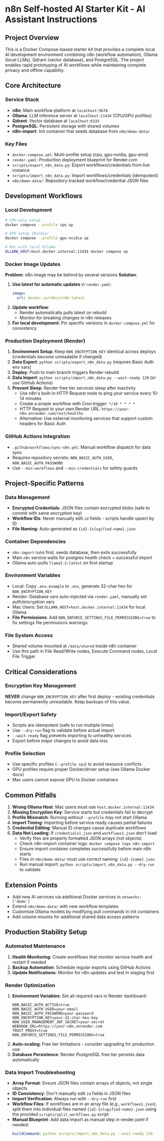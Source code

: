 # n8n Self-hosted AI Starter Kit - AI Assistant Instructions

## Project Overview

This is a Docker Compose-based starter kit that provides a complete local AI development environment combining n8n (workflow automation), Ollama (local LLMs), Qdrant (vector database), and PostgreSQL. The project enables rapid prototyping of AI workflows while maintaining complete privacy and offline capability.

## Core Architecture

### Service Stack
- **n8n**: Main workflow platform at `localhost:5678`
- **Ollama**: LLM inference server at `localhost:11434` (CPU/GPU profiles)
- **Qdrant**: Vector database at `localhost:6333`
- **PostgreSQL**: Persistent storage with shared volumes
- **n8n-import**: Init container that seeds database from `n8n/demo-data/`

### Key Files
- `docker-compose.yml`: Multi-profile setup (cpu, gpu-nvidia, gpu-amd)
- `render.yaml`: Production deployment blueprint for Render.com
- `scripts/export_n8n_data.py`: Export workflows/credentials from live instance
- `scripts/import_n8n_data.py`: Import workflows/credentials (idempotent)
- `n8n/demo-data/`: Repository-tracked workflow/credential JSON files

## Development Workflows

### Local Development
```bash
# CPU-only setup
docker compose --profile cpu up

# GPU setup (Nvidia)
docker compose --profile gpu-nvidia up

# Mac with local Ollama
OLLAMA_HOST=host.docker.internal:11434 docker compose up
```

### Docker Image Updates
**Problem**: n8n image may be behind by several versions
**Solution**:
1. **Use latest for automatic updates** in `render.yaml`:
   ```yaml
   image:
     url: docker.io/n8nio/n8n:latest
   ```
2. **Update workflow**:
   - Render automatically pulls latest on rebuild
   - Monitor for breaking changes in n8n releases
3. **For local development**: Pin specific versions in `docker-compose.yml` for consistency

### Production Deployment (Render)
1. **Environment Setup**: Keep `N8N_ENCRYPTION_KEY` identical across deploys (credentials become unreadable if changed)
2. **Data Export**: `python scripts/export_n8n_data.py` (requires Basic Auth env vars)
3. **Deploy**: Push to main branch triggers Render rebuild
4. **Data Import**: `python scripts/import_n8n_data.py --wait-ready 120` (or use GitHub Actions)
5. **Prevent Sleep**: Render free tier services sleep after inactivity
   - Use n8n's built-in HTTP Request node to ping your service every 10-14 minutes
   - Create a simple workflow with Cron trigger: `*/10 * * * *`
   - HTTP Request to your own Render URL: `https://your-n8n.onrender.com/rest/healthz`
   - Alternative: Use external monitoring services that support custom headers for Basic Auth

### GitHub Actions Integration
- `.github/workflows/sync-n8n.yml`: Manual workflow dispatch for data sync
- Requires repository secrets: `N8N_BASIC_AUTH_USER`, `N8N_BASIC_AUTH_PASSWORD`
- Use `--min-workflows` and `--min-credentials` for safety guards

## Project-Specific Patterns

### Data Management
- **Encrypted Credentials**: JSON files contain encrypted blobs (safe to commit with same encryption key)
- **Workflow IDs**: Never manually edit `id` fields - scripts handle upsert by ID
- **File Naming**: Auto-generated as `{id}-{slugified-name}.json`

### Container Dependencies
- `n8n-import` runs first, seeds database, then exits successfully
- Main `n8n` service waits for postgres health check + successful import
- Ollama auto-pulls `llama3.2:latest` on first startup

### Environment Variables
- Local: Copy `.env.example` to `.env`, generate 32-char hex for `N8N_ENCRYPTION_KEY`
- Render: Database vars auto-injected via `render.yaml`, manually set auth/encryption vars
- Mac Users: Set `OLLAMA_HOST=host.docker.internal:11434` for local Ollama
- **File Permissions**: Add `N8N_ENFORCE_SETTINGS_FILE_PERMISSIONS=true` to fix settings file permissions warnings

### File System Access
- Shared volume mounted at `/data/shared` inside n8n container
- Use this path in File Read/Write nodes, Execute Command nodes, Local File Trigger

## Critical Considerations

### Encryption Key Management
**NEVER** change `N8N_ENCRYPTION_KEY` after first deploy - existing credentials become permanently unreadable. Keep backups of this value.

### Import/Export Safety
- Scripts are idempotent (safe to run multiple times)
- Use `--dry-run` flag to validate before actual import
- `--wait-ready` flag prevents importing to unhealthy services
- Export before major changes to avoid data loss

### Profile Selection
- Use specific profiles (`--profile cpu`) to avoid resource conflicts
- GPU profiles require proper Docker/driver setup (see Ollama Docker docs)
- Mac users cannot expose GPU to Docker containers

## Common Pitfalls

1. **Wrong Ollama Host**: Mac users must use `host.docker.internal:11434`
2. **Missing Encryption Key**: Service starts but credentials fail to decrypt
3. **Profile Mismatch**: Running without `--profile` may not start Ollama
4. **Import Timing**: Importing before service ready causes partial failures
5. **Credential Editing**: Manual ID changes cause duplicate workflows
6. **Data Not Loading**: If `credentials1.json` and `workflows1.json` don't load:
   - Verify files are properly formatted JSON arrays (not objects)
   - Check n8n-import container logs: `docker compose logs n8n-import`
   - Ensure import container completes successfully before main n8n starts
   - Files in `n8n/demo-data/` must use correct naming: `{id}-{name}.json`
   - Run manual import: `python scripts/import_n8n_data.py --dry-run` to validate

## Extension Points

- Add new AI services via additional Docker services in `networks: ['demo']`
- Extend `n8n/demo-data/` with new workflow templates
- Customize Ollama models by modifying pull commands in init containers
- Add volume mounts for additional shared data access patterns

## Production Stability Setup

### Automated Maintenance
1. **Health Monitoring**: Create workflows that monitor service health and restart if needed
2. **Backup Automation**: Schedule regular exports using GitHub Actions
3. **Update Notifications**: Monitor for n8n updates and test in staging first

### Render Optimization
1. **Environment Variables**: Set all required vars in Render dashboard:
   ```
   N8N_BASIC_AUTH_ACTIVE=true
   N8N_BASIC_AUTH_USER=your-email
   N8N_BASIC_AUTH_PASSWORD=your-password
   N8N_ENCRYPTION_KEY=your-32-char-hex-key
   N8N_USER_MANAGEMENT_JWT_SECRET=your-secret
   WEBHOOK_URL=https://your-n8n.onrender.com
   TRUST_PROXY=true
   N8N_ENFORCE_SETTINGS_FILE_PERMISSIONS=true
   ```
2. **Auto-scaling**: Free tier limitations - consider upgrading for production use
3. **Database Persistence**: Render PostgreSQL free tier persists data automatically

### Data Import Troubleshooting
- **Array Format**: Ensure JSON files contain arrays of objects, not single objects
- **ID Consistency**: Don't manually edit `id` fields in JSON files
- **Import Verification**: Always run with `--dry-run` first
- **Workflow Files**: If workflows are in an array file (e.g., `workflows1.json`), split them into individual files named `{id}-{slugified-name}.json` using the provided `scripts/split_workflows.py` script
- **Manual Blueprint**: Add data import as manual step in render.yaml if needed:
  ```yaml
  buildCommand: python scripts/import_n8n_data.py --wait-ready 120
  ```